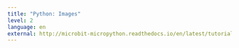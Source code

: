 ```yaml
---
title: "Python: Images"
level: 2
language: en
external: http://microbit-micropython.readthedocs.io/en/latest/tutorials/images.html
---
```

